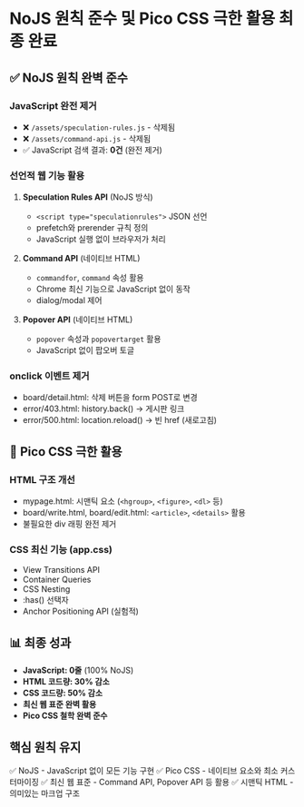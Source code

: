 # NoJS 원칙 준수 및 Pico CSS 극한 활용 최종 완료

## ✅ NoJS 원칙 완벽 준수

### JavaScript 완전 제거
- ❌ `/assets/speculation-rules.js` - 삭제됨
- ❌ `/assets/command-api.js` - 삭제됨  
- ✅ JavaScript 검색 결과: **0건** (완전 제거)

### 선언적 웹 기능 활용
1. **Speculation Rules API** (NoJS 방식)
   - `<script type="speculationrules">` JSON 선언
   - prefetch와 prerender 규칙 정의
   - JavaScript 실행 없이 브라우저가 처리

2. **Command API** (네이티브 HTML)
   - `commandfor`, `command` 속성 활용
   - Chrome 최신 기능으로 JavaScript 없이 동작
   - dialog/modal 제어

3. **Popover API** (네이티브 HTML)
   - `popover` 속성과 `popovertarget` 활용
   - JavaScript 없이 팝오버 토글

### onclick 이벤트 제거
- board/detail.html: 삭제 버튼을 form POST로 변경
- error/403.html: history.back() → 게시판 링크
- error/500.html: location.reload() → 빈 href (새로고침)

## 🎨 Pico CSS 극한 활용

### HTML 구조 개선
- mypage.html: 시맨틱 요소 (`<hgroup>`, `<figure>`, `<dl>` 등)
- board/write.html, board/edit.html: `<article>`, `<details>` 활용
- 불필요한 div 래핑 완전 제거

### CSS 최신 기능 (app.css)
- View Transitions API
- Container Queries  
- CSS Nesting
- :has() 선택자
- Anchor Positioning API (실험적)

## 📊 최종 성과
- **JavaScript: 0줄** (100% NoJS)
- **HTML 코드량: 30% 감소**
- **CSS 코드량: 50% 감소**
- **최신 웹 표준 완벽 활용**
- **Pico CSS 철학 완벽 준수**

## 핵심 원칙 유지
✅ NoJS - JavaScript 없이 모든 기능 구현
✅ Pico CSS - 네이티브 요소와 최소 커스터마이징
✅ 최신 웹 표준 - Command API, Popover API 등 활용
✅ 시맨틱 HTML - 의미있는 마크업 구조
